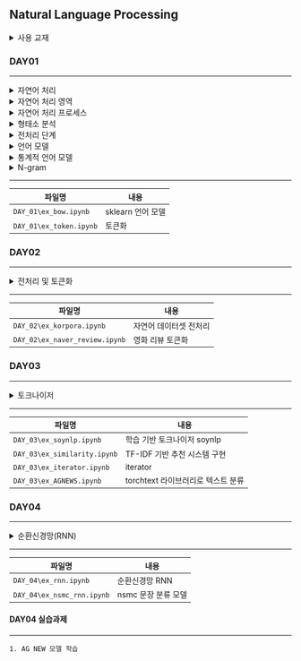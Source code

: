 ## Natural Language Processing

<details>
<summary>사용 교재</summary>

![](./images/파이토치%20트랜스포머를%20활용한%20자연어%20처리와%20컴퓨터비전%20심층학습.png)

</details>

### DAY01

---

<details>
<summary> 자연어 처리 </summary>

> -   사람들의 의사소통에 사용되는 언어를 자연어라고 칭함
> -   기계에서 자연어를 분석&이해&생성&처리하는 기술이 NLP
> -   1960년 말뭉치(Corpus) 데이터 활용 통계적 자연어 처리
> -   최근 Deep Learning 기술로 번역&자연어 생성

</details>
<details>
<summary> 자연어 처리 영역 </summary>

> -   번역
> -   감정분석
> -   스팸 분류
> -   이미지 설명
> -   텍스트 요약
> -   질문에 대한 응답
> -   챗봇 텍스트 생성

</details>
<details>
<summary> 자연어 처리 프로세스 </summary>

> -   자연어 데이터 수집
> -   형태소 분석
> -   구분 분석
> -   의미 분석
> -   화용 분석

</details>
<details>
<summary> 형태소 분석 </summary>

> -   자연어를 문장의 최소 단위인 형태소 단위로 분할, 품사 판별
> -   분석 : 어간 추출, 원형 복원, 품사 부착
> -   활용 : 기계 번역, 텍스트 마이닝 등
> -   영어권 분석 방법 -> 띄어쓰기(공백) 기준 구분
> -   아시아권 분석 방법 -> 문법 규칙 방법, 확률적 언어 모델 방법
> -   코퍼스(Corpus) -> 자연어처리 위해 모아놓은 텍스트 묶음
> -   토큰
> -   어휘 집합

</details>
<details>
<summary> 전처리 단계 </summary>

> -   토큰화 : 말뭉치에서 의미있는 단위(토큰)로 분리
> -   정제 : 토큰화 작업 전/후 작업에 방해되는 부분을 배제
> -   정규화 : 표현 방법이 다른 단어 통합하여 같은 단어 생성
> -   벡터화/수치화 : 컴퓨터가 처리할 수 있는 수치 형태로 변환
> -   패딩 : 동일한 길이로 문장/문서를 맞추는 작업

</details>
<details>
<summary> 언어 모델 </summary>

> -   단어 시퀀스(문장)에 확률을 할당하는 모델
> -   통계를 이용한 통계적 언어 모델(Statistical Language Model)
> -   기계학습을 이용한 인공 신경망 언어 모델(RNN, LSTM, ...)

</details>
<details>
<summary> 통계적 언어 모델 </summary>

> -   전통적인 접근 방법 언어 모델
> -   조건부 확률 기반 -> 희소 문제 해결 불가능

</details>
<details>
<summary> N-gram </summary>

> -   전체 문장에서 단어를 N개수만큼 묶은 것
> -   카운트에 기반한 통계적 접근 사용
> -   N개의 단어만 고려하여 판단 -> 조합의 경우의 수가 엄청나게 많기에 희소 문제 해결 한계 존재

</details>

---

| 파일명                  | 내용              |
| ----------------------- | ----------------- |
| `DAY_01\ex_bow.ipynb`   | sklearn 언어 모델 |
| `DAY_01\ex_token.ipynb` | 토큰화            |

### DAY02

---

<details>
<summary> 전처리 및 토큰화 </summary>

> -   말뭉치 전처리
> -   토큰화

</details>

---

| 파일명                         | 내용                   |
| ------------------------------ | ---------------------- |
| `DAY_02\ex_korpora.ipynb`      | 자연어 데이터셋 전처리 |
| `DAY_02\ex_naver_review.ipynb` | 영화 리뷰 토큰화       |

### DAY03

---

<details>
<summary> 토크나이저 </summary>

> -   soynlp
> -   ckonlpy

</details>

---

| 파일명                       | 내용                               |
| ---------------------------- | ---------------------------------- |
| `DAY_03\ex_soynlp.ipynb`     | 학습 기반 토크나이저 soynlp        |
| `DAY_03\ex_similarity.ipynb` | TF-IDF 기반 추천 시스템 구현       |
| `DAY_03\ex_iterator.ipynb`   | iterator                           |
| `DAY_03\ex_AGNEWS.ipynb`     | torchtext 라이브러리로 텍스트 분류 |

### DAY04

---

<details>
<summary> 순환신경망(RNN) </summary>

> -   시계열 데이터를 다루기에 최적화된 인공신경망
> -   입력과 출력을 시퀀스 단위로 처리하는 시퀀스 모델

</details>

---

| 파일명                     | 내용                |
| -------------------------- | ------------------- |
| `DAY_04\ex_rnn.ipynb`      | 순환신경망 RNN      |
| `DAY_04\ex_nsmc_rnn.ipynb` | nsmc 문장 분류 모델 |

#### DAY04 실습과제

---

    1. AG NEW 모델 학습
